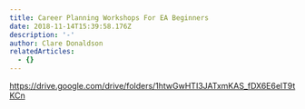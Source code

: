```yaml
---
title: Career Planning Workshops For EA Beginners
date: 2018-11-14T15:39:58.176Z
description: '-'
author: Clare Donaldson
relatedArticles:
  - {}
---
```

<https://drive.google.com/drive/folders/1htwGwHTI3JATxmKAS_fDX6E6elT9tKCn>
